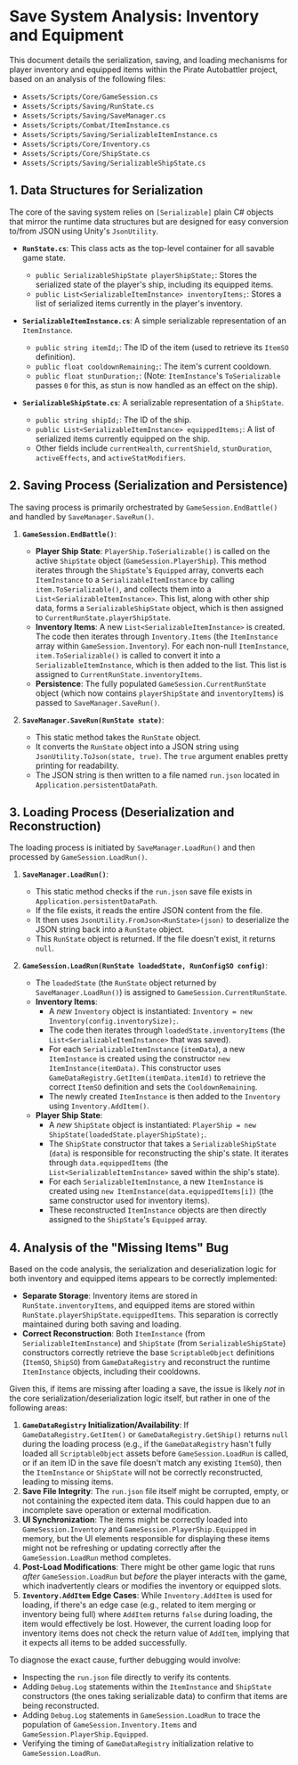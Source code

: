 # Save System Analysis: Inventory and Equipment

This document details the serialization, saving, and loading mechanisms for player inventory and equipped items within the Pirate Autobattler project, based on an analysis of the following files:

*   `Assets/Scripts/Core/GameSession.cs`
*   `Assets/Scripts/Saving/RunState.cs`
*   `Assets/Scripts/Saving/SaveManager.cs`
*   `Assets/Scripts/Combat/ItemInstance.cs`
*   `Assets/Scripts/Saving/SerializableItemInstance.cs`
*   `Assets/Scripts/Core/Inventory.cs`
*   `Assets/Scripts/Core/ShipState.cs`
*   `Assets/Scripts/Saving/SerializableShipState.cs`

## 1. Data Structures for Serialization

The core of the saving system relies on `[Serializable]` plain C# objects that mirror the runtime data structures but are designed for easy conversion to/from JSON using Unity's `JsonUtility`.

*   **`RunState.cs`**: This class acts as the top-level container for all savable game state.
    *   `public SerializableShipState playerShipState;`: Stores the serialized state of the player's ship, including its equipped items.
    *   `public List<SerializableItemInstance> inventoryItems;`: Stores a list of serialized items currently in the player's inventory.

*   **`SerializableItemInstance.cs`**: A simple serializable representation of an `ItemInstance`.
    *   `public string itemId;`: The ID of the item (used to retrieve its `ItemSO` definition).
    *   `public float cooldownRemaining;`: The item's current cooldown.
    *   `public float stunDuration;`: (Note: `ItemInstance`'s `ToSerializable` passes `0` for this, as stun is now handled as an effect on the ship).

*   **`SerializableShipState.cs`**: A serializable representation of a `ShipState`.
    *   `public string shipId;`: The ID of the ship.
    *   `public List<SerializableItemInstance> equippedItems;`: A list of serialized items currently equipped on the ship.
    *   Other fields include `currentHealth`, `currentShield`, `stunDuration`, `activeEffects`, and `activeStatModifiers`.

## 2. Saving Process (Serialization and Persistence)

The saving process is primarily orchestrated by `GameSession.EndBattle()` and handled by `SaveManager.SaveRun()`.

1.  **`GameSession.EndBattle()`**:
    *   **Player Ship State**: `PlayerShip.ToSerializable()` is called on the active `ShipState` object (`GameSession.PlayerShip`). This method iterates through the `ShipState`'s `Equipped` array, converts each `ItemInstance` to a `SerializableItemInstance` by calling `item.ToSerializable()`, and collects them into a `List<SerializableItemInstance>`. This list, along with other ship data, forms a `SerializableShipState` object, which is then assigned to `CurrentRunState.playerShipState`.
    *   **Inventory Items**: A new `List<SerializableItemInstance>` is created. The code then iterates through `Inventory.Items` (the `ItemInstance` array within `GameSession.Inventory`). For each non-null `ItemInstance`, `item.ToSerializable()` is called to convert it into a `SerializableItemInstance`, which is then added to the list. This list is assigned to `CurrentRunState.inventoryItems`.
    *   **Persistence**: The fully populated `GameSession.CurrentRunState` object (which now contains `playerShipState` and `inventoryItems`) is passed to `SaveManager.SaveRun()`.

2.  **`SaveManager.SaveRun(RunState state)`**:
    *   This static method takes the `RunState` object.
    *   It converts the `RunState` object into a JSON string using `JsonUtility.ToJson(state, true)`. The `true` argument enables pretty printing for readability.
    *   The JSON string is then written to a file named `run.json` located in `Application.persistentDataPath`.

## 3. Loading Process (Deserialization and Reconstruction)

The loading process is initiated by `SaveManager.LoadRun()` and then processed by `GameSession.LoadRun()`.

1.  **`SaveManager.LoadRun()`**:
    *   This static method checks if the `run.json` save file exists in `Application.persistentDataPath`.
    *   If the file exists, it reads the entire JSON content from the file.
    *   It then uses `JsonUtility.FromJson<RunState>(json)` to deserialize the JSON string back into a `RunState` object.
    *   This `RunState` object is returned. If the file doesn't exist, it returns `null`.

2.  **`GameSession.LoadRun(RunState loadedState, RunConfigSO config)`**:
    *   The `loadedState` (the `RunState` object returned by `SaveManager.LoadRun()`) is assigned to `GameSession.CurrentRunState`.
    *   **Inventory Items**:
        *   A *new* `Inventory` object is instantiated: `Inventory = new Inventory(config.inventorySize);`.
        *   The code then iterates through `loadedState.inventoryItems` (the `List<SerializableItemInstance>` that was saved).
        *   For each `SerializableItemInstance` (`itemData`), a new `ItemInstance` is created using the constructor `new ItemInstance(itemData)`. This constructor uses `GameDataRegistry.GetItem(itemData.itemId)` to retrieve the correct `ItemSO` definition and sets the `CooldownRemaining`.
        *   The newly created `ItemInstance` is then added to the `Inventory` using `Inventory.AddItem()`.
    *   **Player Ship State**:
        *   A *new* `ShipState` object is instantiated: `PlayerShip = new ShipState(loadedState.playerShipState);`.
        *   The `ShipState` constructor that takes a `SerializableShipState` (`data`) is responsible for reconstructing the ship's state. It iterates through `data.equippedItems` (the `List<SerializableItemInstance>` saved within the ship's state).
        *   For each `SerializableItemInstance`, a new `ItemInstance` is created using `new ItemInstance(data.equippedItems[i])` (the same constructor used for inventory items).
        *   These reconstructed `ItemInstance` objects are then directly assigned to the `ShipState`'s `Equipped` array.

## 4. Analysis of the "Missing Items" Bug

Based on the code analysis, the serialization and deserialization logic for both inventory and equipped items appears to be correctly implemented:

*   **Separate Storage**: Inventory items are stored in `RunState.inventoryItems`, and equipped items are stored within `RunState.playerShipState.equippedItems`. This separation is correctly maintained during both saving and loading.
*   **Correct Reconstruction**: Both `ItemInstance` (from `SerializableItemInstance`) and `ShipState` (from `SerializableShipState`) constructors correctly retrieve the base `ScriptableObject` definitions (`ItemSO`, `ShipSO`) from `GameDataRegistry` and reconstruct the runtime `ItemInstance` objects, including their cooldowns.

Given this, if items are missing after loading a save, the issue is likely *not* in the core serialization/deserialization logic itself, but rather in one of the following areas:

1.  **`GameDataRegistry` Initialization/Availability**: If `GameDataRegistry.GetItem()` or `GameDataRegistry.GetShip()` returns `null` during the loading process (e.g., if the `GameDataRegistry` hasn't fully loaded all `ScriptableObject` assets before `GameSession.LoadRun` is called, or if an item ID in the save file doesn't match any existing `ItemSO`), then the `ItemInstance` or `ShipState` will not be correctly reconstructed, leading to missing items.
2.  **Save File Integrity**: The `run.json` file itself might be corrupted, empty, or not containing the expected item data. This could happen due to an incomplete save operation or external modification.
3.  **UI Synchronization**: The items might be correctly loaded into `GameSession.Inventory` and `GameSession.PlayerShip.Equipped` in memory, but the UI elements responsible for displaying these items might not be refreshing or updating correctly after the `GameSession.LoadRun` method completes.
4.  **Post-Load Modifications**: There might be other game logic that runs *after* `GameSession.LoadRun` but *before* the player interacts with the game, which inadvertently clears or modifies the inventory or equipped slots.
5.  **`Inventory.AddItem` Edge Cases**: While `Inventory.AddItem` is used for loading, if there's an edge case (e.g., related to item merging or inventory being full) where `AddItem` returns `false` during loading, the item would effectively be lost. However, the current loading loop for inventory items does not check the return value of `AddItem`, implying that it expects all items to be added successfully.

To diagnose the exact cause, further debugging would involve:
*   Inspecting the `run.json` file directly to verify its contents.
*   Adding `Debug.Log` statements within the `ItemInstance` and `ShipState` constructors (the ones taking serializable data) to confirm that items are being reconstructed.
*   Adding `Debug.Log` statements in `GameSession.LoadRun` to trace the population of `GameSession.Inventory.Items` and `GameSession.PlayerShip.Equipped`.
*   Verifying the timing of `GameDataRegistry` initialization relative to `GameSession.LoadRun`.
